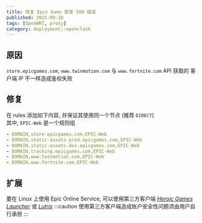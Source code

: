 ```yaml
---
title: 修复 Epic Game 登录 500 错误
published: 2025-09-10
tags: [OpenWRT, proxy]
category: deployment::openclash
---
```


## 原因

`store.epicgames.com`, `www.twinmotion.com` 与 `www.fortnite.com` API 获取的 客户端 IP 不一样造成鉴权失败

## 修复

在 rules 添加如下内容, 并保证其使用同一个节点 (推荐 `DIRECT`)  
其中, `EPIC-Web` 是一个规则组

```yml
- DOMAIN,store.epicgames.com,EPIC-Web
- DOMAIN,static-assets-prod.epicgames.com,EPIC-Web
- DOMAIN,static-assets-dev.epicgames.com,EPIC-Web
- DOMAIN,tracking.epicgames.com,EPIC-Web
- DOMAIN,www.twinmotion.com,EPIC-Web
- DOMAIN,www.fortnite.com,EPIC-Web
```

## 扩展

要在 Linux 上使用 Epic Online Service, 可以使用第三方客户端 [_Heroic Games Launcher_](https://heroicgameslauncher.com/) 或 [_Lutris_](https://lutris.net/)
:::caution
使用第三方客户端造成账户安全性问题须由用户自行承担
:::
